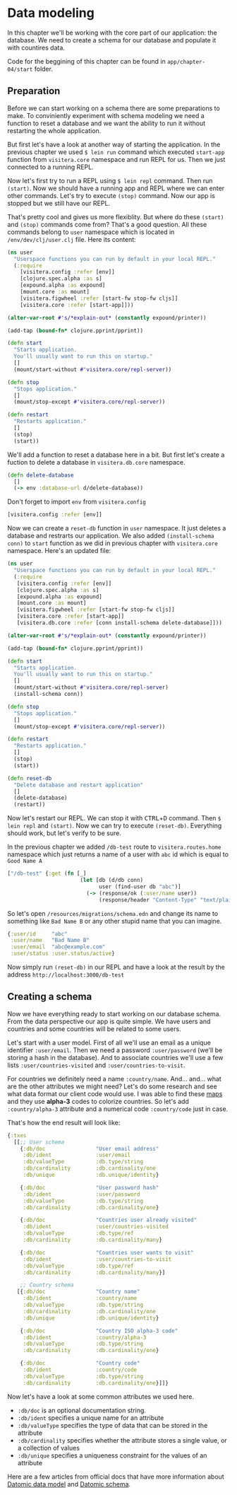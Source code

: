 # Data modeling

In this chapter we'll be working with the core part of our application: the database. We need to create a schema for our database and populate it with countires data. 

Code for the beggining of this chapter can be found in  `app/chapter-04/start` folder.

## Preparation

Before we can start working on a schema there are some preparations to make. To conviniently experiment with schema modeling we need a function to reset a database and we want the ability to run it without restarting the whole application. 

But first let's have a look at another way of starting the application. In the previous chapter we used `$ lein run` command which executed `start-app` function from `visitera.core` namespace and run REPL for us. Then we just connected to a running REPL.

Now let's first try to run a REPL using `$ lein repl` command. Then run `(start)`. Now we should have a running app and REPL where we can enter other commands. Let's try to execute `(stop)` command. Now our app is stopped but we still have our REPL. 

That's pretty cool and gives us more flexiblity. But where do these `(start)` and `(stop)` commands come from? That's a good question. All these commands belong to `user` namespace which is located in `/env/dev/clj/user.clj` file. Here its content:

```clojure
(ns user
  "Userspace functions you can run by default in your local REPL."
  (:require
    [visitera.config :refer [env]]
    [clojure.spec.alpha :as s]
    [expound.alpha :as expound]
    [mount.core :as mount]
    [visitera.figwheel :refer [start-fw stop-fw cljs]]
    [visitera.core :refer [start-app]]))

(alter-var-root #'s/*explain-out* (constantly expound/printer))

(add-tap (bound-fn* clojure.pprint/pprint))

(defn start 
  "Starts application.
  You'll usually want to run this on startup."
  []
  (mount/start-without #'visitera.core/repl-server))

(defn stop 
  "Stops application."
  []
  (mount/stop-except #'visitera.core/repl-server))

(defn restart 
  "Restarts application."
  []
  (stop)
  (start))
```
We'll add a function to reset a database here in a bit. But first let's create a fuction to delete a database in `visitera.db.core` namespace. 

```clojure
(defn delete-database
  []
  (-> env :database-url d/delete-database))
```
Don't forget to import `env` from `visitera.config`

```clojure
[visitera.config :refer [env]]
```

Now we can create a `reset-db` function in `user` namespace. It just deletes a database and restrarts our application. We also added `(install-schema conn)` to `start` function as we did in previous chapter with `visitera.core` namespace. Here's an updated file:

```clojure
(ns user
  "Userspace functions you can run by default in your local REPL."
  (:require
   [visitera.config :refer [env]]
   [clojure.spec.alpha :as s]
   [expound.alpha :as expound]
   [mount.core :as mount]
   [visitera.figwheel :refer [start-fw stop-fw cljs]]
   [visitera.core :refer [start-app]]
   [visitera.db.core :refer [conn install-schema delete-database]]))

(alter-var-root #'s/*explain-out* (constantly expound/printer))

(add-tap (bound-fn* clojure.pprint/pprint))

(defn start 
  "Starts application.
  You'll usually want to run this on startup."
  []
  (mount/start-without #'visitera.core/repl-server)
  (install-schema conn))

(defn stop 
  "Stops application."
  []
  (mount/stop-except #'visitera.core/repl-server))

(defn restart 
  "Restarts application."
  []
  (stop)
  (start))

(defn reset-db
  "Delete database and restart application"
  []
  (delete-database)
  (restart))
```

Now let's restart our REPL. We can stop it with <kbd>CTRL</kbd>+<kbd>D</kbd> command. Then `$ lein repl` and `(start)`. Now we can try to execute `(reset-db)`. Everything should work, but let's verify to be sure. 

In the previous chapter we added `/db-test` route to `visitera.routes.home` namespace which just returns a name of a user with `abc` id which is equal to `Good Name A`
 
```clojure
["/db-test" {:get (fn [_]
                       (let [db (d/db conn)
                             user (find-user db "abc")]
                         (-> (response/ok (:user/name user))
                             (response/header "Content-Type" "text/plain; charset=utf-8"))))}]
```

So let's open `/resources/migrations/schema.edn` and change its name to something like `Bad Name B` or any other stupid name that you can imagine.

```clojure
{:user/id     "abc"
 :user/name   "Bad Name B"
 :user/email  "abc@example.com"
 :user/status :user.status/active}
```
Now simply run `(reset-db)` in our REPL and have a look at the result by the address `http://localhost:3000/db-test`

## Creating a schema

Now we have everything ready to start working on our database schema. From the data perspective our app is quite simple. We have users and countries and some countries will be related to some users. 

Let's start with a user model. First of all we'll use an email as a unique identifier `:user/email`. Then we need a password `:user/password` (we'll be storing a hash in the database). And to associate countries we'll use a few lists `:user/countries-visited` and `:user/countries-to-visit`.

For countries we definitely need a name `:country/name`. And... and... what are the other attributes we might need? Let's do some research and see what data format our client code would use. I was able to find these [maps][datamaps] and they use **alpha-3** codes to colorize countries. So let's add `:country/alpha-3` attribute and a numerical code `:country/code` just in case.

That's how the end result will look like:

```clojure
{:txes
  [[;; User schema
    {:db/doc                "User email address"
     :db/ident              :user/email
     :db/valueType          :db.type/string
     :db/cardinality        :db.cardinality/one
     :db/unique             :db.unique/identity}

    {:db/doc                "User password hash"
     :db/ident              :user/password
     :db/valueType          :db.type/string
     :db/cardinality        :db.cardinality/one}

    {:db/doc                "Countries user already visited"
     :db/ident              :user/countries-visited
     :db/valueType          :db.type/ref
     :db/cardinality        :db.cardinality/many}

    {:db/doc                "Countries user wants to visit"
     :db/ident              :user/countries-to-visit
     :db/valueType          :db.type/ref
     :db/cardinality        :db.cardinality/many}]

    ;; Country schema
   [{:db/doc                "Country name"
     :db/ident              :country/name
     :db/valueType          :db.type/string
     :db/cardinality        :db.cardinality/one
     :db/unique             :db.unique/identity}

    {:db/doc                "Country ISO alpha-3 code"
     :db/ident              :country/alpha-3
     :db/valueType          :db.type/string
     :db/cardinality        :db.cardinality/one}

    {:db/doc                "Country code"
     :db/ident              :country/code
     :db/valueType          :db.type/string
     :db/cardinality        :db.cardinality/one}]]}
```

Now let's have a look at some common attributes we used here.

 - `:db/doc` is an optional documentation string.
 - `:db/ident` specifies a unique name for an attribute
 - `:db/valueType` specifies the type of data that can be stored in the attribute
 - `:db/cardinality` specifies whether the attribute stores a single value, or a collection of values
 - `:db/unique` specifies a uniqueness constraint for the values of an attribute

Here are a few articles from official docs that have more information about [Datomic data model][datomic-data-model] and [Datomic schema][datomic-schema].


[datamaps]: https://datamaps.github.io/
[datomic-data-model]: https://docs.datomic.com/cloud/whatis/data-model.html
[datomic-schema]: https://docs.datomic.com/cloud/schema/schema-reference.html
<!--stackedit_data:
eyJoaXN0b3J5IjpbMTU2MzUzMDczMiwxMDE1NDA1NjExLDM1NT
EwMDAzOF19
-->